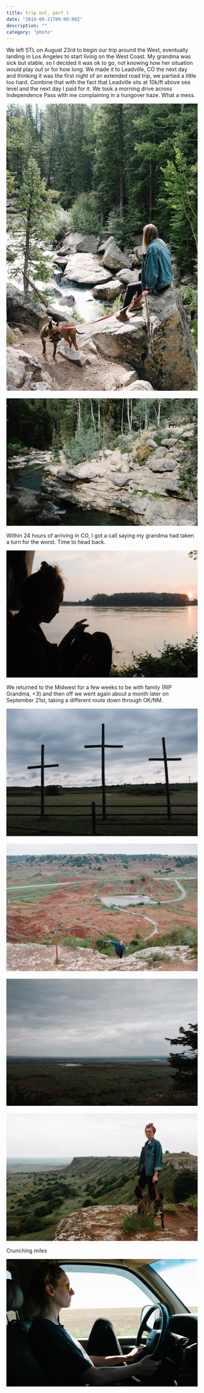 ```yaml
---
title: trip out, part 1
date: "2019-09-21T09:00:00Z"
description: ""
category: "photo"
---
```


We left STL on August 23rd to begin our trip around the West, eventually landing in Los Angeles to start living on the West Coast. My grandma was sick but stable, so I decided it was ok to go, not knowing how her situation would play out or for how long. We made it to Leadville, CO the next day and thinking it was the first night of an extended road trip, we partied a little too hard. Combine that with the fact that Leadville sits at 10k/ft above sea level and the next day I paid for it. We took a morning drive across Independence Pass with me complaining in a hungover haze. What a mess.

![ ](./img/tripout-1.jpg)
<br><br>
![ ](./img/tripout-2.jpg)

Within 24 hours of arriving in CO, I got a call saying my grandma had taken a turn for the worst. Time to head back.

![ ](./img/tripout-3.jpg)

We returned to the Midwest for a few weeks to be with family (RIP Grandma, <3) and then off we went again about a month later on September 21st, taking a different route down through OK/NM.

![ ](./img/tripout-4.jpg)
<br><br>
![ ](./img/tripout-5.jpg)
<br><br>
![ ](./img/tripout-6.jpg)
<br><br>
![ ](./img/tripout-7.jpg)

Crunching miles

![ ](./img/tripout-8.jpg)